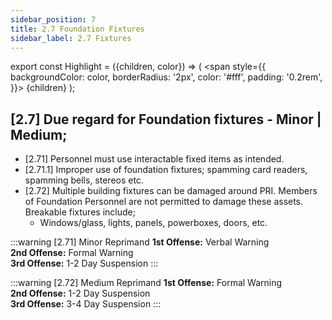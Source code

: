 ```yaml
---
sidebar_position: 7
title: 2.7 Foundation Fixtures
sidebar_label: 2.7 Fixtures
---
```


export const Highlight = ({children, color}) => (
<span
style={{
      backgroundColor: color,
      borderRadius: '2px',
      color: '#fff',
      padding: '0.2rem',
    }}>
{children}
</span>
);

## [2.7] Due regard for Foundation fixtures - <Highlight color="#403f3d">Minor</Highlight> | <Highlight color="#c29429">Medium</Highlight>;
- [2.71] Personnel must use interactable fixed items as intended.
 - [2.71.1] Improper use of foundation fixtures; spamming card readers, spamming bells, stereos etc.
- [2.72] Multiple building fixtures can be damaged around PRI. Members of Foundation Personnel are not permitted to damage these assets. Breakable fixtures include;
  - Windows/glass, lights, panels, powerboxes, doors, etc.


:::warning [2.71] Minor Reprimand
**1st Offense:** Verbal Warning <br />
**2nd Offense:** Formal Warning <br />
**3rd Offense:** 1-2 Day Suspension
:::

:::warning [2.72] Medium Reprimand
**1st Offense:** Formal Warning <br />
**2nd Offense:** 1-2 Day Suspension<br />
**3rd Offense:** 3-4 Day Suspension
:::


